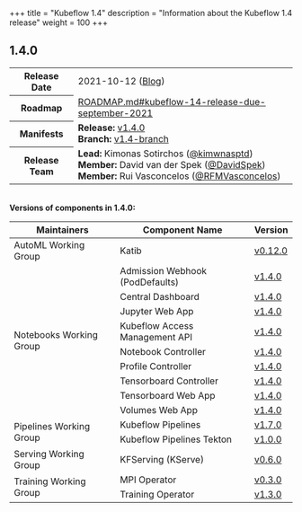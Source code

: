 +++
title = "Kubeflow 1.4"
description = "Information about the Kubeflow 1.4 release"
weight = 100
+++

## 1.4.0

<div class="table-responsive">
<table class="table table-bordered">
  <tbody>
    <tr>
      <th class="table-light">Release Date</th>
      <td>
        2021-10-12 (<a href="https://blog.kubeflow.org/kubeflow-1.4-release/">Blog</a>)
      </td>
    </tr>
    <tr>
      <th class="table-light">Roadmap</th>
      <td>
        <a href="https://github.com/kubeflow/kubeflow/blob/master/ROADMAP.md#kubeflow-14-release-due-september-2021">
          ROADMAP.md#kubeflow-14-release-due-september-2021
        </a>
      </td>
    </tr>
    <tr>
      <th class="table-light">Manifests</th>
      <td>
        <b>Release:</b> 
          <a href="https://github.com/kubeflow/manifests/releases/tag/v1.4.0">v1.4.0</a>
        <br>
        <b>Branch:</b>
          <a href="https://github.com/kubeflow/manifests/tree/v1.4-branch">v1.4-branch</a>
      </td>
    </tr>
    <tr>
      <th class="table-light">Release Team</th>
      <td>
        <b>Lead:</b> Kimonas Sotirchos (<a href="https://github.com/kimwnasptd">@kimwnasptd</a>)
        <br>
        <b>Member:</b> David van der Spek (<a href="https://github.com/DavidSpek">@DavidSpek</a>)
        <br>
        <b>Member:</b> Rui Vasconcelos (<a href="https://github.com/RFMVasconcelos">@RFMVasconcelos</a>)
      </td>
    </tr>
  </tbody>
</table>
</div>

<br>
<b>Versions of components in 1.4.0:</b>

<div class="table-responsive">
<table class="table table-bordered">
    <thead class="thead-light">
      <tr>
        <th>Maintainers</th>
        <th>Component Name</th>
        <th>Version</th>
      </tr>
    </thead>
  <tbody>
      <!-- ======================= -->
      <!-- AutoML Working Group -->
      <!-- ======================= -->
      <tr>
        <td rowspan="1" class="align-middle">AutoML Working Group</td>
        <td>Katib</td>
        <td>
          <a href="https://github.com/kubeflow/katib/releases/tag/v0.12.0">v0.12.0</a>
        </td>
      </tr>
      <!-- ======================= -->
      <!-- Notebooks Working Group -->
      <!-- ======================= -->
      <tr>
        <td rowspan="9" class="align-middle">Notebooks Working Group</td>
        <td>Admission Webhook (PodDefaults)</td>
        <td>
          <a href="https://github.com/kubeflow/kubeflow/tree/v1.4.0/components/admission-webhook">v1.4.0</a>
        </td>
      </tr>
      <tr>
        <td>Central Dashboard</td>
        <td>
          <a href="https://github.com/kubeflow/kubeflow/tree/v1.4.0/components/centraldashboard">v1.4.0</a>
        </td>
      </tr>
      <tr>
        <td>Jupyter Web App</td>
        <td>
          <a href="https://github.com/kubeflow/kubeflow/tree/v1.4.0/components/crud-web-apps/jupyter">v1.4.0</a>
        </td>
      </tr>
      <tr>
        <td>Kubeflow Access Management API</td>
        <td>
          <a href="https://github.com/kubeflow/kubeflow/tree/v1.4.0/components/access-management">v1.4.0</a>
        </td>
      </tr>
      <tr>
        <td>Notebook Controller</td>
        <td>
          <a href="https://github.com/kubeflow/kubeflow/tree/v1.4.0/components/notebook-controller">v1.4.0</a>
        </td>
      </tr>
      <tr>
        <td>Profile Controller</td>
        <td>
          <a href="https://github.com/kubeflow/kubeflow/tree/v1.4.0/components/profile-controller">v1.4.0</a>
        </td>
      </tr>
      <tr>
        <td>Tensorboard Controller</td>
        <td>
          <a href="https://github.com/kubeflow/kubeflow/tree/v1.4.0/components/notebook-controller">v1.4.0</a>
        </td>
      </tr>
      <tr>
        <td>Tensorboard Web App</td>
        <td>
          <a href="https://github.com/kubeflow/kubeflow/tree/v1.4.0/components/crud-web-apps/volumes">v1.4.0</a>
        </td>
      </tr>
      <tr>
        <td>Volumes Web App</td>
        <td>
          <a href="https://github.com/kubeflow/kubeflow/tree/v1.4.0/components/crud-web-apps/tensorboards">v1.4.0</a>
        </td>
      </tr>
      <!-- ======================= -->
      <!-- Pipelines Working Group -->
      <!-- ======================= -->
      <tr>
        <td rowspan="2" class="align-middle">Pipelines Working Group</td>
        <td>Kubeflow Pipelines</td>
        <td>
          <a href="https://github.com/kubeflow/pipelines/releases/tag/1.7.0">v1.7.0</a>
        </td>
      </tr>
      <tr>
        <td>Kubeflow Pipelines Tekton</td>
        <td>
          <a href="https://github.com/kubeflow/kfp-tekton/releases/tag/v1.0.0">v1.0.0</a>
        </td>
      </tr>
      <!-- ======================= -->
      <!-- Serving Working Group -->
      <!-- ======================= -->
      <tr>
        <td rowspan="1" class="align-middle">Serving Working Group</td>
        <td>KFServing (KServe)</td>
        <td>
          <a href="https://github.com/kserve/kserve/releases/tag/v0.6.0">v0.6.0</a>
        </td>
      </tr>
      <!-- ======================= -->
      <!-- Training Working Group -->
      <!-- ======================= -->
      <tr>
        <td rowspan="2" class="align-middle">Training Working Group</td>
        <td>MPI Operator</td>
        <td>
          <a href="https://github.com/kubeflow/mpi-operator/releases/tag/v0.3.0">v0.3.0</a>
        </td>
      </tr>
      <tr>
        <td>Training Operator</td>
        <td>
          <a href="https://github.com/kubeflow/training-operator/releases/tag/v1.3.0">v1.3.0</a>
        </td>
      </tr>
  </tbody>
</table>
</div>